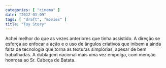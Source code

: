 ```yaml
---
categories: [ "cinema" ]
date: "2012-01-09"
tags: [ "draft", "movies" ]
title: "Toy Story"
---
```

Achei melhor do que as vezes anteriores que tinha assistido. A direção se esforça ao enfocar a ação e o uso de ângulos criativos que inibem a ainda falta de tecnologia que torna as texturas simplórias, apesar de bem trabalhadas. A dublagem nacional mais uma vez empolga, com menção honrosa ao Sr. Cabeça de Batata.

